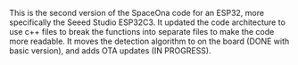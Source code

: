 This is the second version of the SpaceOna code for an ESP32, more specifically the Seeed Studio ESP32C3. 
It updated the code architecture to use c++ files to break the functions into separate files to make the code more readable.
It moves the detection algorithm to on the board (DONE with basic version), and adds OTA updates (IN PROGRESS).
